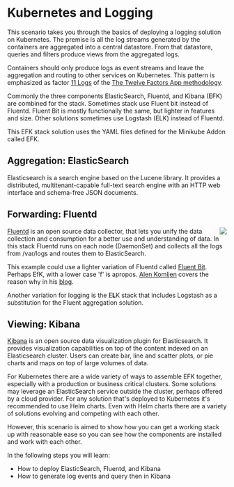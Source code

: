 # Kubernetes and Logging #

This scenario takes you through the basics of deploying a logging solution on Kubernetes. The premise is all the log streams generated by the containers are aggregated into a central datastore. From that datastore, queries and filters produce views from the aggregated logs.

Containers should only produce logs as event streams and leave the aggregation and routing to other services on Kubernetes. This pattern is emphasized as factor [11 Logs](https://12factor.net/logs) of the [The Twelve Factors App methodology](https://12factor.net/).

Commonly the three components ElasticSearch, Fluentd, and Kibana (EFK) are combined for the stack. Sometimes stack use Fluent bit instead of Fluentd. Fluent Bit is mostly functionally the same, but lighter in features and size. Other solutions sometimes use Logstash (ELK) instead of Fluentd.

This EFK stack solution uses the YAML files defined for the Minikube Addon called EFK.

## Aggregation: ElasticSearch ##

Elasticsearch is a search engine based on the Lucene library. It provides a distributed, multitenant-capable full-text search engine with an HTTP web interface and schema-free JSON documents.

## Forwarding: Fluentd ##

<img align="right" src="/javajon/courses/kubernetes-observability/logging/assets/docker_flow_flb_elastic.png">

[Fluentd](https://www.fluentd.org/) is an open source data collector, that lets you unify the data collection and consumption for a better use and understanding of data. In this stack Fluentd runs on each node (DaemonSet) and collects all the logs from /var/logs and routes them to ElasticSearch.

This example could use a lighter variation of Fluentd called [Fluent Bit](https://fluentbit.io/). Perhaps EfK, with a lower case 'f' is apropos. [Alen Komljen](https://akomljen.com/) covers the reason why in his [blog](https://akomljen.com/get-kubernetes-logs-with-efk-stack-in-5-minutes/).

Another variation for logging is the E**L**K stack that includes Logstash as a substitution for the Fluent aggregation solution.

## Viewing: Kibana ##

[Kibana](https://www.elastic.co/products/kibana) is an open source data visualization plugin for Elasticsearch. It provides visualization capabilities on top of the content indexed on an Elasticsearch cluster. Users can create bar, line and scatter plots, or pie charts and maps on top of large volumes of data.

For Kubernetes there are a wide variety of ways to assemble EFK together, especially with a production or business critical clusters. Some solutions may leverage an ElasticSearch service outside the cluster, perhaps offered by a cloud provider. For any solution that's deployed to Kubernetes it's recommended to use Helm charts. Even with Helm charts there are a variety of solutions evolving and competing with each other.

However, this scenario is aimed to show how you can get a working stack up with reasonable ease so you can see how the components are installed and work with each other.

In the following steps you will learn:

- How to deploy ElasticSearch, Fluentd, and Kibana
- How to generate log events and query then in Kibana

